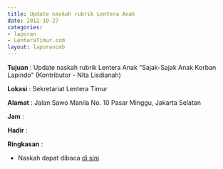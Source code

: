 ```yaml
---
title: Update naskah rubrik Lentera Anak
date: 2012-10-27
categories:
- laporan
- LenteraTimur.com
layout: laporancmb
---
```



**Tujuan** : Update naskah rubrik Lentera Anak "Sajak-Sajak Anak Korban Lapindo" (Kontributor - Nita Lisdianah)

**Lokasi** : Sekretariat Lentera Timur 

**Alamat** : Jalan Sawo Manila No. 10 Pasar Minggu, Jakarta Selatan

**Jam** : 

**Hadir** :  


**Ringkasan** : 
* Naskah dapat dibaca [di sini](http://www.lenteratimur.com/2012/10/sajak-sajak-anak-korban-lapindo/)
